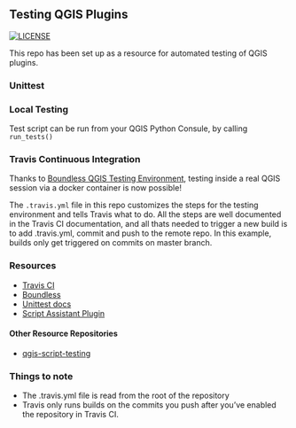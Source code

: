## Testing QGIS Plugins

[![LICENSE](https://img.shields.io/badge/License-BSD%203--Clause-blue.svg)](https://github.com/pernlofgren/qgis-plugin-testing/blob/master/LICENSE)

This repo has been set up as a resource for automated testing of QGIS plugins.


### Unittest



### Local Testing

Test script can be run from your QGIS Python Consule, by calling `run_tests()`


### Travis Continuous Integration

Thanks to [Boundless QGIS Testing Environment](https://boundlessgeo.com/2016/07/qgis-continuous-integration-testing-environment-for-python-plugins/), testing inside a real QGIS session via a docker container is now possible!


The `.travis.yml` file in this repo customizes the steps for the testing environment and tells Travis what to do. All the steps are well documented in the Travis CI documentation, and all thats needed to trigger a new build is to add .travis.yml, commit and push to the remote repo. In this example, builds only get triggered on commits on master branch.


### Resources

- [Travis CI](https://docs.travis-ci.com/)
- [Boundless](https://github.com/boundlessgeo/qgis-testing-environment-docker)
- [Unittest docs](https://docs.python.org/2/library/unittest.html)
- [Script Assistant Plugin](https://github.com/linz/qgis-scriptassistant-plugin)

#### Other Resource Repositories

- [qgis-script-testing](https://github.com/pernlofgren/qgis-script-testing)

### Things to note

- The .travis.yml file is read from the root of the repository
- Travis only runs builds on the commits you push after you’ve enabled the repository in Travis CI.
